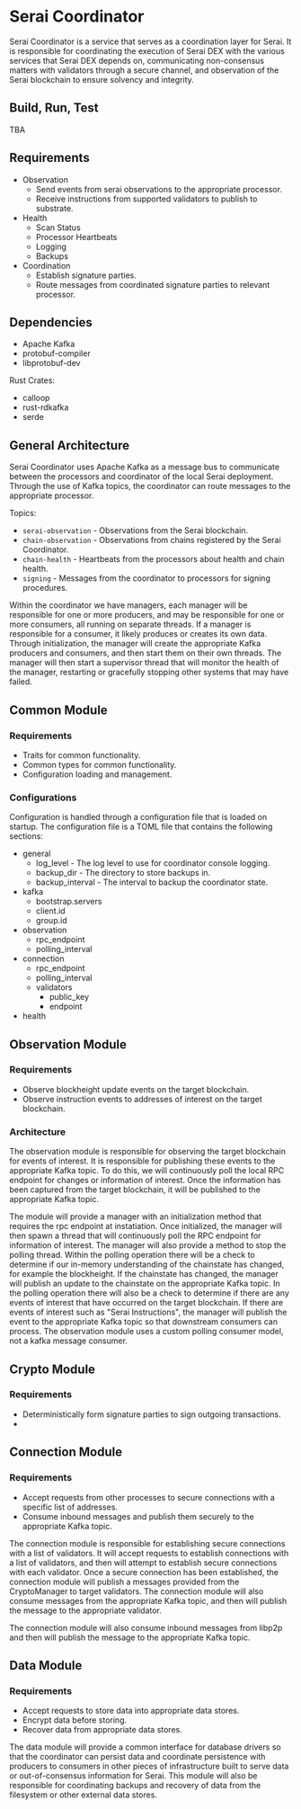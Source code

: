 # Serai Coordinator

Serai Coordinator is a service that serves as a coordination layer for Serai. It is responsible for coordinating the execution of Serai DEX with the various services that Serai DEX depends on, communicating non-consensus matters with validators through a secure channel, and observation of the Serai blockchain to ensure solvency and integrity.

## Build, Run, Test

TBA

## Requirements

* Observation
  * Send events from serai observations to the appropriate processor.
  * Receive instructions from supported validators to publish to substrate.
* Health
  * Scan Status
  * Processor Heartbeats
  * Logging
  * Backups
* Coordination
  * Establish signature parties.
  * Route messages from coordinated signature parties to relevant processor.

## Dependencies

* Apache Kafka
* protobuf-compiler
* libprotobuf-dev

Rust Crates:

* calloop
* rust-rdkafka
* serde


## General Architecture

Serai Coordinator uses Apache Kafka as a message bus to communicate between the processors and coordinator of the local Serai deployment. Through the use of Kafka topics, the coordinator can route messages to the appropriate processor.

Topics:

* `serai-observation` - Observations from the Serai blockchain.
* `chain-observation` - Observations from chains registered by the Serai Coordinator.
* `chain-health` - Heartbeats from the processors about health and chain health.
* `signing` - Messages from the coordinator to processors for signing procedures.

Within the coordinator we have managers, each manager will be responsible for one or more producers, and may be responsible for one or more consumers, all running on separate threads. If a manager is responsible for a consumer, it likely produces or creates its own data. Through initialization, the manager will create the appropriate Kafka producers and consumers, and then start them on their own threads. The manager will then start a supervisor thread that will monitor the health of the manager, restarting  or gracefully stopping other systems   that may have failed.


## Common Module

### Requirements

* Traits for common functionality.
* Common types for common functionality.
* Configuration loading and management.


### Configurations

Configuration is handled through a configuration file that is loaded on startup. The configuration file is a TOML file that contains the following sections:

* general
  * log_level - The log level to use for coordinator console logging.
  * backup_dir - The directory to store backups in.
  * backup_interval - The interval to backup the coordinator state.
* kafka
  * bootstrap.servers
  * client.id
  * group.id
* observation
  * rpc_endpoint
  * polling_interval
* connection
  * rpc_endpoint
  * polling_interval
  * validators
    * public_key
    * endpoint
* health 


## Observation Module

### Requirements

* Observe blockheight update events on the target blockchain.
* Observe instruction events to addresses of interest on the target blockchain.

### Architecture

The observation module is responsible for observing the target blockchain for events of interest. It is responsible for publishing these events to the appropriate Kafka topic. To do this, we will continuously poll the local RPC endpoint for changes or information of interest. Once the information has been captured from the target blockchain, it will be published to the appropriate Kafka topic.

The module will provide a manager with an initialization method that requires the rpc endpoint at instatiation. Once initialized, the manager will then spawn a thread that will continuously poll the RPC endpoint for information of interest. The manager will also provide a method to stop the polling thread. Within the polling operation there will be a check to determine if our in-memory understanding of the chainstate has changed, for example the blockheight. If the chainstate has changed, the manager will publish an update to the chainstate on the appropriate Kafka topic. In the polling operation there will also be a check to determine if there are any events of interest that have occurred on the target blockchain. If there are events of interest such as "Serai Instructions", the manager will publish the event to the appropriate Kafka topic so that downstream consumers can process. The observation module uses a custom polling consumer model, not a kafka message consumer.

## Crypto Module

### Requirements

* Deterministically form signature parties to sign outgoing transactions.
* 

## Connection Module

### Requirements

* Accept requests from other processes to secure connections with a specific list of addresses.
* Consume inbound messages and publish them securely to the appropriate Kafka topic.

The connection module is responsible for establishing secure connections with a list of validators. It will accept requests to establish connections with a list of validators, and then will attempt to establish secure connections with each validator. Once a secure connection has been established, the connection module will publish a messages provided from the CryptoManager to target validators. The connection module will also consume messages from the appropriate Kafka topic, and then will publish the message to the appropriate validator. 

The connection module will also consume inbound messages from libp2p and then will publish the message to the appropriate Kafka topic. 

## Data Module

### Requirements

* Accept requests to store data into appropriate data stores.
* Encrypt data before storing.
* Recover data from appropriate data stores.


The data module will provide a common interface for database drivers so that the coordinator can persist data and coordinate persistence with producers to consumers in other pieces of infrastructure built to serve data or out-of-consensus information for Serai. This module will also be responsible for coordinating backups and recovery of data from the filesystem or other external data stores.
 
